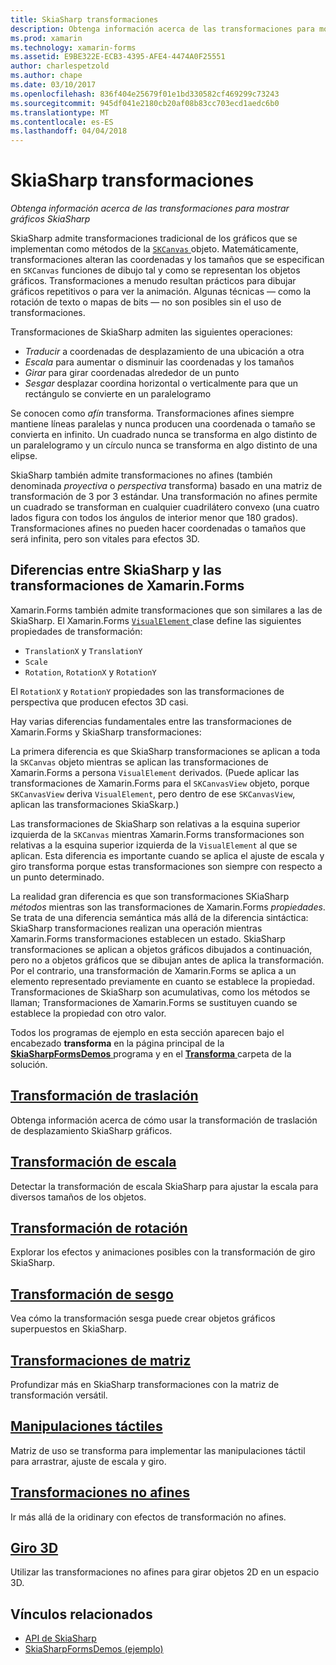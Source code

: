```yaml
---
title: SkiaSharp transformaciones
description: Obtenga información acerca de las transformaciones para mostrar gráficos SkiaSharp
ms.prod: xamarin
ms.technology: xamarin-forms
ms.assetid: E9BE322E-ECB3-4395-AFE4-4474A0F25551
author: charlespetzold
ms.author: chape
ms.date: 03/10/2017
ms.openlocfilehash: 836f404e25679f01e1bd330582cf469299c73243
ms.sourcegitcommit: 945df041e2180cb20af08b83cc703ecd1aedc6b0
ms.translationtype: MT
ms.contentlocale: es-ES
ms.lasthandoff: 04/04/2018
---
```

# <a name="skiasharp-transforms"></a>SkiaSharp transformaciones

_Obtenga información acerca de las transformaciones para mostrar gráficos SkiaSharp_

SkiaSharp admite transformaciones tradicional de los gráficos que se implementan como métodos de la [ `SKCanvas` ](https://developer.xamarin.com/api/type/SkiaSharp.SKCanvas/) objeto. Matemáticamente, transformaciones alteran las coordenadas y los tamaños que se especifican en `SKCanvas` funciones de dibujo tal y como se representan los objetos gráficos. Transformaciones a menudo resultan prácticos para dibujar gráficos repetitivos o para ver la animación. Algunas técnicas &mdash; como la rotación de texto o mapas de bits &mdash; no son posibles sin el uso de transformaciones.

Transformaciones de SkiaSharp admiten las siguientes operaciones:

- *Traducir* a coordenadas de desplazamiento de una ubicación a otra
- *Escala* para aumentar o disminuir las coordenadas y los tamaños
- *Girar* para girar coordenadas alrededor de un punto
- *Sesgar* desplazar coordina horizontal o verticalmente para que un rectángulo se convierte en un paralelogramo

Se conocen como *afín* transforma. Transformaciones afines siempre mantiene líneas paralelas y nunca producen una coordenada o tamaño se convierta en infinito. Un cuadrado nunca se transforma en algo distinto de un paralelogramo y un círculo nunca se transforma en algo distinto de una elipse.

SkiaSharp también admite transformaciones no afines (también denominada *proyectiva* o *perspectiva* transforma) basado en una matriz de transformación de 3 por 3 estándar. Una transformación no afines permite un cuadrado se transforman en cualquier cuadrilátero convexo (una cuatro lados figura con todos los ángulos de interior menor que 180 grados). Transformaciones afines no pueden hacer coordenadas o tamaños que será infinita, pero son vitales para efectos 3D.

## <a name="differences-between-skiasharp-and-xamarinforms-transforms"></a>Diferencias entre SkiaSharp y las transformaciones de Xamarin.Forms

Xamarin.Forms también admite transformaciones que son similares a las de SkiaSharp. El Xamarin.Forms [ `VisualElement` ](https://developer.xamarin.com/api/type/Xamarin.Forms.VisualElement/) clase define las siguientes propiedades de transformación:

- `TranslationX` y `TranslationY`
- `Scale`
- `Rotation`, `RotationX` y `RotationY`

El `RotationX` y `RotationY` propiedades son las transformaciones de perspectiva que producen efectos 3D casi.

Hay varias diferencias fundamentales entre las transformaciones de Xamarin.Forms y SkiaSharp transformaciones:

La primera diferencia es que SkiaSharp transformaciones se aplican a toda la `SKCanvas` objeto mientras se aplican las transformaciones de Xamarin.Forms a persona `VisualElement` derivados. (Puede aplicar las transformaciones de Xamarin.Forms para el `SKCanvasView` objeto, porque `SKCanvasView` deriva `VisualElement`, pero dentro de ese `SKCanvasView`, aplican las transformaciones SkiaSkarp.)

Las transformaciones de SkiaSharp son relativas a la esquina superior izquierda de la `SKCanvas` mientras Xamarin.Forms transformaciones son relativas a la esquina superior izquierda de la `VisualElement` al que se aplican. Esta diferencia es importante cuando se aplica el ajuste de escala y giro transforma porque estas transformaciones son siempre con respecto a un punto determinado.

La realidad gran diferencia es que son transformaciones SKiaSharp *métodos* mientras son las transformaciones de Xamarin.Forms *propiedades*. Se trata de una diferencia semántica más allá de la diferencia sintáctica: SkiaSharp transformaciones realizan una operación mientras Xamarin.Forms transformaciones establecen un estado. SkiaSharp transformaciones se aplican a objetos gráficos dibujados a continuación, pero no a objetos gráficos que se dibujan antes de aplica la transformación. Por el contrario, una transformación de Xamarin.Forms se aplica a un elemento representado previamente en cuanto se establece la propiedad. Transformaciones de SkiaSharp son acumulativas, como los métodos se llaman; Transformaciones de Xamarin.Forms se sustituyen cuando se establece la propiedad con otro valor.

Todos los programas de ejemplo en esta sección aparecen bajo el encabezado **transforma** en la página principal de la [ **SkiaSharpFormsDemos** ](https://developer.xamarin.com/samples/xamarin-forms/SkiaSharpForms/Demos/) programa y en el [ **Transforma** ](https://github.com/xamarin/xamarin-forms-samples/tree/master/SkiaSharpForms/SkiaSharpFormsDemos/SkiaSharpFormsDemos/SkiaSharpFormsDemos/Transforms) carpeta de la solución.

## <a name="the-translate-transformtranslatemd"></a>[Transformación de traslación](translate.md)

Obtenga información acerca de cómo usar la transformación de traslación de desplazamiento SkiaSharp gráficos.

## <a name="the-scale-transformscalemd"></a>[Transformación de escala](scale.md)

Detectar la transformación de escala SkiaSharp para ajustar la escala para diversos tamaños de los objetos.

## <a name="the-rotate-transformrotatemd"></a>[Transformación de rotación](rotate.md)

Explorar los efectos y animaciones posibles con la transformación de giro SkiaSharp.

## <a name="the-skew-transformskewmd"></a>[Transformación de sesgo](skew.md)

Vea cómo la transformación sesga puede crear objetos gráficos superpuestos en SkiaSharp.

## <a name="matrix-transformsmatrixmd"></a>[Transformaciones de matriz](matrix.md)

Profundizar más en SkiaSharp transformaciones con la matriz de transformación versátil.

## <a name="touch-manipulationstouchmd"></a>[Manipulaciones táctiles](touch.md)

Matriz de uso se transforma para implementar las manipulaciones táctil para arrastrar, ajuste de escala y giro.

## <a name="non-affine-transformsnon-affinemd"></a>[Transformaciones no afines](non-affine.md)

Ir más allá de la oridinary con efectos de transformación no afines.

## <a name="3d-rotation3d-rotationmd"></a>[Giro 3D](3d-rotation.md)

Utilizar las transformaciones no afines para girar objetos 2D en un espacio 3D.


## <a name="related-links"></a>Vínculos relacionados

- [API de SkiaSharp](https://developer.xamarin.com/api/root/SkiaSharp/)
- [SkiaSharpFormsDemos (ejemplo)](https://developer.xamarin.com/samples/xamarin-forms/SkiaSharpForms/Demos/)
